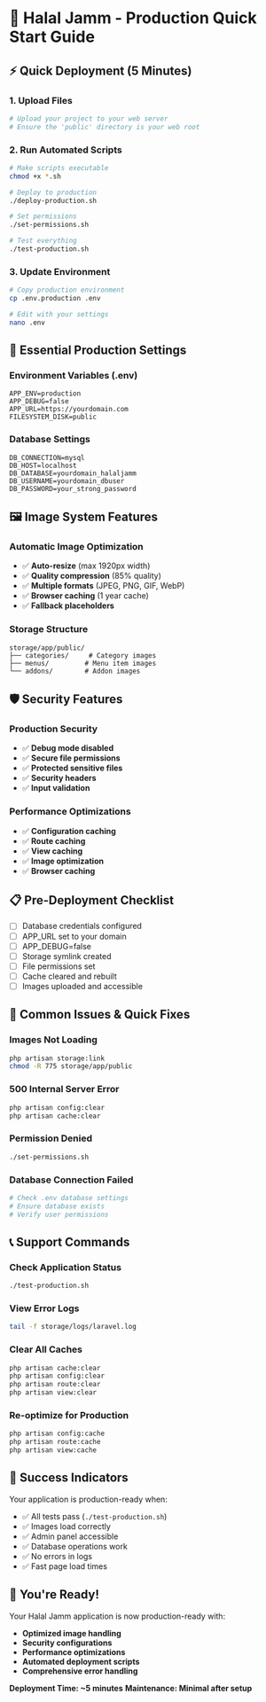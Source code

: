 # 🚀 Halal Jamm - Production Quick Start Guide

## ⚡ **Quick Deployment (5 Minutes)**

### **1. Upload Files**

```bash
# Upload your project to your web server
# Ensure the 'public' directory is your web root
```

### **2. Run Automated Scripts**

```bash
# Make scripts executable
chmod +x *.sh

# Deploy to production
./deploy-production.sh

# Set permissions
./set-permissions.sh

# Test everything
./test-production.sh
```

### **3. Update Environment**

```bash
# Copy production environment
cp .env.production .env

# Edit with your settings
nano .env
```

## 🔧 **Essential Production Settings**

### **Environment Variables (.env)**

```env
APP_ENV=production
APP_DEBUG=false
APP_URL=https://yourdomain.com
FILESYSTEM_DISK=public
```

### **Database Settings**

```env
DB_CONNECTION=mysql
DB_HOST=localhost
DB_DATABASE=yourdomain_halaljamm
DB_USERNAME=yourdomain_dbuser
DB_PASSWORD=your_strong_password
```

## 🖼️ **Image System Features**

### **Automatic Image Optimization**

-   ✅ **Auto-resize** (max 1920px width)
-   ✅ **Quality compression** (85% quality)
-   ✅ **Multiple formats** (JPEG, PNG, GIF, WebP)
-   ✅ **Browser caching** (1 year cache)
-   ✅ **Fallback placeholders**

### **Storage Structure**

```
storage/app/public/
├── categories/     # Category images
├── menus/         # Menu item images
└── addons/        # Addon images
```

## 🛡️ **Security Features**

### **Production Security**

-   ✅ **Debug mode disabled**
-   ✅ **Secure file permissions**
-   ✅ **Protected sensitive files**
-   ✅ **Security headers**
-   ✅ **Input validation**

### **Performance Optimizations**

-   ✅ **Configuration caching**
-   ✅ **Route caching**
-   ✅ **View caching**
-   ✅ **Image optimization**
-   ✅ **Browser caching**

## 📋 **Pre-Deployment Checklist**

-   [ ] Database credentials configured
-   [ ] APP_URL set to your domain
-   [ ] APP_DEBUG=false
-   [ ] Storage symlink created
-   [ ] File permissions set
-   [ ] Cache cleared and rebuilt
-   [ ] Images uploaded and accessible

## 🚨 **Common Issues & Quick Fixes**

### **Images Not Loading**

```bash
php artisan storage:link
chmod -R 775 storage/app/public
```

### **500 Internal Server Error**

```bash
php artisan config:clear
php artisan cache:clear
```

### **Permission Denied**

```bash
./set-permissions.sh
```

### **Database Connection Failed**

```bash
# Check .env database settings
# Ensure database exists
# Verify user permissions
```

## 📞 **Support Commands**

### **Check Application Status**

```bash
./test-production.sh
```

### **View Error Logs**

```bash
tail -f storage/logs/laravel.log
```

### **Clear All Caches**

```bash
php artisan cache:clear
php artisan config:clear
php artisan route:clear
php artisan view:clear
```

### **Re-optimize for Production**

```bash
php artisan config:cache
php artisan route:cache
php artisan view:cache
```

## 🎯 **Success Indicators**

Your application is production-ready when:

-   ✅ All tests pass (`./test-production.sh`)
-   ✅ Images load correctly
-   ✅ Admin panel accessible
-   ✅ Database operations work
-   ✅ No errors in logs
-   ✅ Fast page load times

## 🚀 **You're Ready!**

Your Halal Jamm application is now production-ready with:

-   **Optimized image handling**
-   **Security configurations**
-   **Performance optimizations**
-   **Automated deployment scripts**
-   **Comprehensive error handling**

**Deployment Time: ~5 minutes**
**Maintenance: Minimal after setup**
